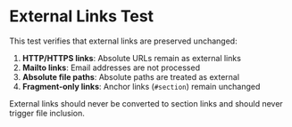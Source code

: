 # External Links Test

This test verifies that external links are preserved unchanged:

1. **HTTP/HTTPS links**: Absolute URLs remain as external links
2. **Mailto links**: Email addresses are not processed
3. **Absolute file paths**: Absolute paths are treated as external
4. **Fragment-only links**: Anchor links (`#section`) remain unchanged

External links should never be converted to section links and should never trigger file inclusion.
